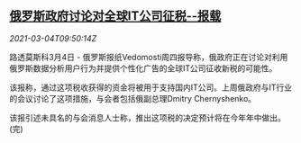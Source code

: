 <!--1614851648000-->
[俄罗斯政府讨论对全球IT公司征税--报载](https://cn.reuters.com/article/russia-it-corp-tax-0304-idCNKCS2AW109)
------

<div><i>2021-03-04T09:50:14Z</i></div><p>路透莫斯科3月4日 - 俄罗斯报纸Vedomosti周四报导称，俄政府正在讨论对利用俄罗斯数据分析用户行为并提供个性化广告的全球IT公司征收新税的可能性。</p><p>该报称，通过这项税收获得的资金将被用于支持国内IT公司。上周俄政府与IT行业的会议讨论了这项措施，与会者包括俄副总理Dmitry Chernyshenko。</p><p>该报引述未具名的与会消息人士称，推出这项税的决定预计将在今年年中做出。(完)</p>
